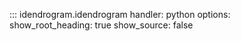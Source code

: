 
::: idendrogram.idendrogram
    handler: python
    options:      
      show_root_heading: true
      show_source: false      